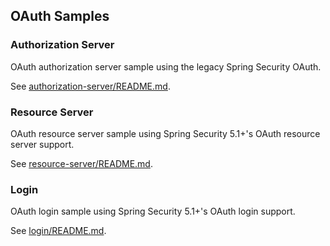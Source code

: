 ## OAuth Samples

### Authorization Server

OAuth authorization server sample using the legacy Spring Security OAuth.

See [authorization-server/README.md](authorization-server/README.md).

### Resource Server

OAuth resource server sample using Spring Security 5.1+'s OAuth resource server support.

See [resource-server/README.md](resource-server/README.md).

### Login

OAuth login sample using Spring Security 5.1+'s OAuth login support.

See [login/README.md](login/README.md).
